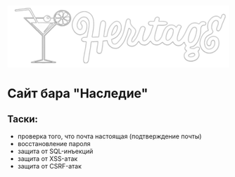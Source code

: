 ![Heritage Bar](/img/logo_negate.png)
# Сайт бара "Наследие"

## Таски:
* проверка того, что почта настоящая (подтверждение почты)
* восстановление пароля
* защита от SQL-инъекций
* защита от XSS-атак
* защита от CSRF-атак